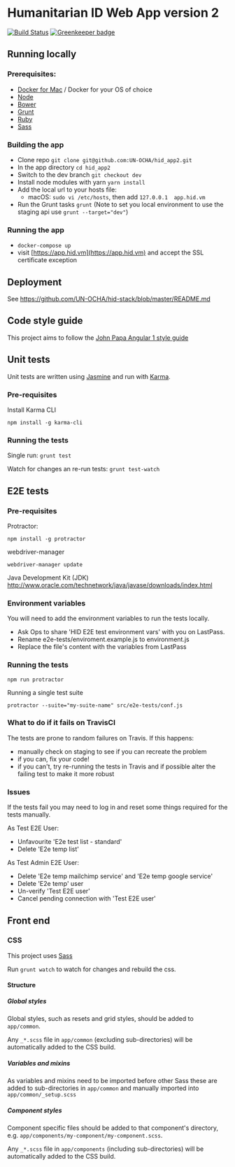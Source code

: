# Humanitarian ID Web App version 2

[![Build Status](https://travis-ci.org/UN-OCHA/hid_app2.svg?branch=master)](https://travis-ci.org/UN-OCHA/hid_app2) [![Greenkeeper badge](https://badges.greenkeeper.io/UN-OCHA/hid_app2.svg)](https://greenkeeper.io/)

## Running locally

### Prerequisites:

* [Docker for Mac](https://docs.docker.com/docker-for-mac/) / Docker for your OS of choice
* [Node](https://nodejs.org/en/)
* [Bower](https://bower.io/#install-bower)
* [Grunt](http://gruntjs.com/getting-started)
* [Ruby](https://www.ruby-lang.org/en/)
* [Sass](http://sass-lang.com/install)

### Building the app


* Clone repo `git clone git@github.com:UN-OCHA/hid_app2.git`
* In the app directory `cd hid_app2`
* Switch to the dev branch `git checkout dev`
* Install node modules with yarn `yarn install`
* Add the local url to your hosts file:
  * macOS: `sudo vi /etc/hosts`, then add `127.0.0.1  app.hid.vm`
* Run the Grunt tasks `grunt`
(Note to set you local environment to use the staging api use `grunt --target="dev"`)

### Running the app

* `docker-compose up`
* visit [https://app.hid.vm](https://app.hid.vm) and accept the SSL certificate exception

## Deployment

See https://github.com/UN-OCHA/hid-stack/blob/master/README.md

## Code style guide

This project aims to follow the [John Papa Angular 1 style guide](https://github.com/johnpapa/angular-styleguide/tree/master/a1)


## Unit tests

Unit tests are written using [Jasmine](https://jasmine.github.io/) and run with [Karma](https://karma-runner.github.io/).

### Pre-requisites

Install Karma CLI

```
npm install -g karma-cli
```

### Running the tests

Single run: `grunt test`

Watch for changes an re-run tests: `grunt test-watch`

## E2E tests

### Pre-requisites

Protractor:

```
npm install -g protractor
```

webdriver-manager

```
webdriver-manager update
```

Java Development Kit (JDK) http://www.oracle.com/technetwork/java/javase/downloads/index.html

### Environment variables

You will need to add the environment variables to run the tests locally.

* Ask Ops to share 'HID E2E test environment vars' with you on LastPass.
* Rename e2e-tests/enviroment.example.js to environment.js
* Replace the file's content with the variables from LastPass

### Running the tests

```
npm run protractor
```

Running a single test suite

```
protractor --suite="my-suite-name" src/e2e-tests/conf.js
```

### What to do if it fails on TravisCI

The tests are prone to random failures on Travis. If this happens:

* manually check on staging to see if you can recreate the problem
* if you can, fix your code!
* if you can't, try re-running the tests in Travis and if possible alter the failing test to make it more robust

### Issues

If the tests fail you may need to log in and reset some things required for the tests manually.

As Test E2E User:

* Unfavourite 'E2e test list - standard'
* Delete 'E2e temp list'

As Test Admin E2E User:

* Delete 'E2e temp mailchimp service' and 'E2e temp google service'
* Delete 'E2e temp' user
* Un-verify 'Test E2E user'
* Cancel pending connection with 'Test E2E user'

## Front end

### CSS

This project uses [Sass](https://sass-lang.com/)

Run `grunt watch` to watch for changes and rebuild the css.

#### Structure

##### Global styles

Global styles, such as resets and grid styles, should be added to `app/common`.

Any `_*.scss` file in `app/common` (excluding sub-directories) will be automatically added to the CSS build.

##### Variables and mixins

As variables and mixins need to be imported before other Sass these are added to sub-directories in `app/common` and manually imported into `app/common/_setup.scss`

##### Component styles

Component specific files should be added to that component's directory, e.g. `app/components/my-component/my-component.scss`.

Any `_*.scss` file in `app/components` (including sub-directories) will be automatically added to the CSS build.
